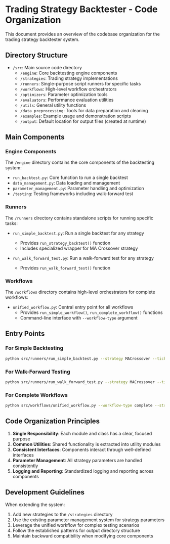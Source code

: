 # Trading Strategy Backtester - Code Organization

This document provides an overview of the codebase organization for the trading strategy backtester system.

## Directory Structure

- `/src`: Main source code directory
  - `/engine`: Core backtesting engine components
  - `/strategies`: Trading strategy implementations
  - `/runners`: Single-purpose script runners for specific tasks
  - `/workflows`: High-level workflow orchestrators
  - `/optimizers`: Parameter optimization tools
  - `/evaluators`: Performance evaluation utilities
  - `/utils`: General utility functions
  - `/data_preprocessing`: Tools for data preparation and cleaning
  - `/examples`: Example usage and demonstration scripts
  - `/output`: Default location for output files (created at runtime)

## Main Components

### Engine Components

The `/engine` directory contains the core components of the backtesting system:

- `run_backtest.py`: Core function to run a single backtest
- `data_management.py`: Data loading and management
- `parameter_management.py`: Parameter handling and optimization
- `/testing`: Testing frameworks including walk-forward test

### Runners

The `/runners` directory contains standalone scripts for running specific tasks:

- `run_simple_backtest.py`: Run a single backtest for any strategy
  - Provides `run_strategy_backtest()` function
  - Includes specialized wrapper for MA Crossover strategy
  
- `run_walk_forward_test.py`: Run a walk-forward test for any strategy
  - Provides `run_walk_forward_test()` function

### Workflows

The `/workflows` directory contains high-level orchestrators for complete workflows:

- `unified_workflow.py`: Central entry point for all workflows
  - Provides `run_simple_workflow()`, `run_complete_workflow()` functions
  - Command-line interface with `--workflow-type` argument

## Entry Points

### For Simple Backtesting

```bash
python src/runners/run_simple_backtest.py --strategy MACrossover --tickers AAPL --start-date 2020-01-01 --end-date 2021-12-31
```

### For Walk-Forward Testing

```bash
python src/runners/run_walk_forward_test.py --strategy MACrossover --tickers AAPL
```

### For Complete Workflows

```bash
python src/workflows/unified_workflow.py --workflow-type complete --strategy MACrossover --tickers AAPL
```

## Code Organization Principles

1. **Single Responsibility**: Each module and class has a clear, focused purpose
2. **Common Utilities**: Shared functionality is extracted into utility modules
3. **Consistent Interfaces**: Components interact through well-defined interfaces
4. **Parameter Management**: All strategy parameters are handled consistently
5. **Logging and Reporting**: Standardized logging and reporting across components

## Development Guidelines

When extending the system:

1. Add new strategies to the `/strategies` directory
2. Use the existing parameter management system for strategy parameters
3. Leverage the unified workflow for complex testing scenarios
4. Follow the established patterns for output directory structure
5. Maintain backward compatibility when modifying core components 